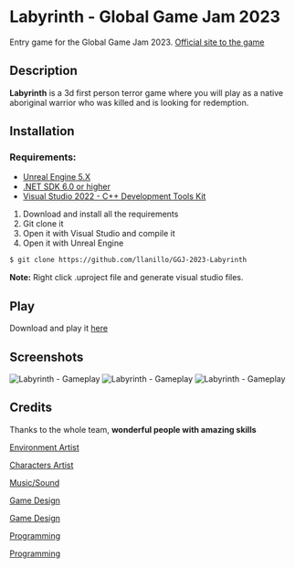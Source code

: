 # Labyrinth - Global Game Jam 2023

Entry game for the Global Game Jam 2023. [Official site to the game](https://globalgamejam.org/2023/games/nuwasir-4)

## Description
**Labyrinth** is a 3d first person terror game where you will play as a native 
aboriginal warrior who was killed and is looking for redemption.

## Installation

### Requirements:
- [Unreal Engine 5.X](https://www.unrealengine.com/en-US/download)
- [.NET SDK 6.0 or higher](https://dotnet.microsoft.com/en-us/download)
- [Visual Studio 2022 - C++ Development Tools Kit](https://visualstudio.microsoft.com/en/vs/community/)

1. Download and install all the requirements
2. Git clone it
3. Open it with Visual Studio and compile it
4. Open it with Unreal Engine

```bash
$ git clone https://github.com/llanillo/GGJ-2023-Labyrinth
```
**Note:** Right click .uproject file and generate visual studio files.

## Play
Download and play it [here](https://globalgamejam.org/2023/games/nuwasir-4)


## Screenshots
![Labyrinth - Gameplay](Screenshots/Gameplay_1.png)
![Labyrinth - Gameplay](Screenshots/Gameplay_2.png)
![Labyrinth - Gameplay](Screenshots/Gameplay_3.png)

## Credits
Thanks to the whole team, **wonderful people with amazing skills**

[Environment Artist](https://www.instagram.com/onlinelova_/)

[Characters Artist](https://www.linkedin.com/in/fede-gramajo-68741a143/)

[Music/Sound](https://www.instagram.com/fonts.tg/)

[Game Design](https://linkedin.com/in/maria-fabiola-vilera-anuares-05730b225)

[Game Design](Juan)

[Programming](https://github.com/MarianoGirbau)

[Programming](https://github.com/FNMariani)
